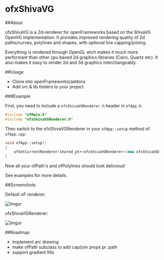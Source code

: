 # ofxShivaVG

##About

ofxShivaVG is a 2d-renderer for openFrameworks based on the ShivaVG OpenVG implementation. It provides improved rendering quality of 2d paths/curves, polylines and shapes, with optional line capping/joining.

Everything is rendered through OpenGL wich makes it much more performant than other cpu based 2d graphics libraries (Cairo, Quartz etc). It also makes it easy to render 2d and 3d graphics interchangeably.

##Usage

* Clone into openFrameworks/addons
* Add src & lib folders to your project

###Example


First, you need to include a `ofxShivaVGRenderer.h` header in `ofApp.h`:


```cpp
#include "ofMain.h"
#include "ofxShivaVGRenderer.h"
```

Then switch to the ofxShivaVGRenderer in your `ofApp::setup` method of `ofApp.cpp`:

```cpp
void ofApp::setup()
{
    ofSetCurrentRenderer(shared_ptr<ofxShivaVGRenderer>(new ofxShivaVGRenderer));
}
```

Now all your ofPath's and ofPolylines should look delicious!

See examples for more details.

##Screenshots

Default oF renderer:

![Imgur](http://i.imgur.com/hMSeaZu.png)

ofxShivaVGRenderer:

![Imgur](http://i.imgur.com/hsh4HzM.png)

##Roadmap

* Implement arc drawing
* make ofPath subclass to add cap/join props pr. path
* support gradient fills




